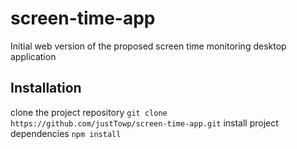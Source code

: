 # screen-time-app
Initial web version of the proposed screen time monitoring desktop application

## Installation
clone the project repository `git clone https://github.com/justTowp/screen-time-app.git`
install project dependencies `npm install`